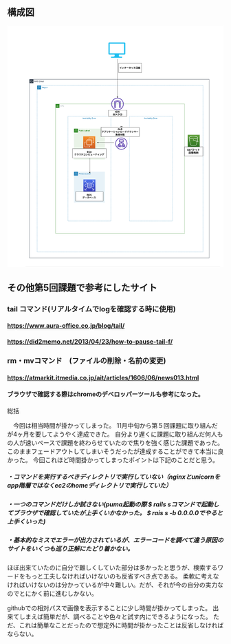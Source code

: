 ##  構成図


![image](lecture05/構成図変更5.png)


## その他第5回課題で参考にしたサイト

### tail コマンド(リアルタイムでlogを確認する時に使用)
#### https://www.aura-office.co.jp/blog/tail/
####  https://did2memo.net/2013/04/23/how-to-pause-tail-f/


### rm・mvコマンド　(ファイルの削除・名前の変更)
####  https://atmarkit.itmedia.co.jp/ait/articles/1606/06/news013.html


#### ブラウザで確認する際はchromeのデベロッパーツールも参考になった。



総括

　今回は相当時間が掛かってしまった。
11月中旬から第５回課題に取り組んだが4ヶ月を要してようやく達成できた。
自分より遅くに課題に取り組んだ何人もの人が速いペースで課題を終わらせていたので焦りを強く感じた課題であった。
このままフェードアウトしてしまいそうだったが達成することができて本当に良かった。
今回これほど時間掛かってしまったポイントは下記のことだと思う。
##### ・コマンドを実行するべきディレクトリで実行していない（nginxとunicornをapp階層ではなくec2のhomeディレクトリで実行していた）
##### ・一つのコマンドだけしか試さない(puma起動の際 $ rails sコマンドで起動してブラウザで確認していたが上手くいかなかった。 $ rais s -b 0.0.0.0でやると上手くいった)
##### ・基本的なミスでエラーが出力されているが、エラーコードを調べて違う原因のサイトをいくつも巡り正解にたどり着かない。

ほぼ出来ていたのに自分で難しくしていた部分は多かったと思うが、検索するワードをもっと工夫しなければいけないのも反省すべき点である。
柔軟に考えなければいけないのは分かっているが中々難しい。だが、それが今の自分の実力なのでとにかく前に進むしかない。

githubでの相対パスで画像を表示することに少し時間が掛かってしまった。
出来てしまえば簡単だが、調べることや色々と試す内にできるようになった。
ただ、これは簡単なことだったので想定外に時間が掛かったことは反省しなければならない。


